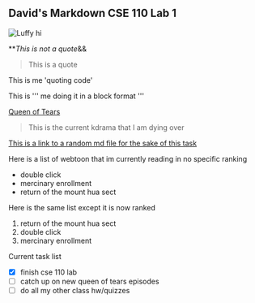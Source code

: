## David's Markdown CSE 110 Lab 1

![Luffy hi](https://ih1.redbubble.net/image.4430665649.5073/raf,360x360,075,t,fafafa:ca443f4786.jpg)

**_This is not a quote_&&
> This is a quote

This is me 'quoting code'

This is
'''
me doing
it in a
block format
'''

[Queen of Tears](https://mydramalist.com/725367-untitled-park-ji-eun-project)
> This is the current kdrama that I am dying over

[This is a link to a random md file for the sake of this task](/random.md)

Here is a list of webtoon that im currently reading in no specific ranking
- double click
- mercinary enrollment
- return of the mount hua sect

Here is the same list except it is now ranked
1. return of the mount hua sect
2. double click
3. mercinary enrollment

Current task list
- [x] finish cse 110 lab
- [ ] catch up on new queen of tears episodes
- [ ] do all my other class hw/quizzes
